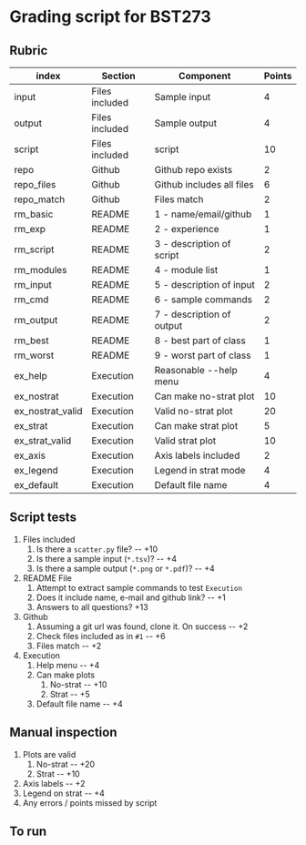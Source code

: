 # Grading script for BST273

## Rubric

index            | Section        | Component                 | Points
-----------------|----------------|---------------------------|-------
input            | Files included | Sample input              | 4
output           | Files included | Sample output             | 4
script           | Files included | script                    | 10
repo             | Github         | Github repo exists        | 2
repo_files       | Github         | Github includes all files | 6
repo_match       | Github         | Files match               | 2
rm_basic         | README         | 1 - name/email/github     | 1
rm_exp           | README         | 2 - experience            | 1
rm_script        | README         | 3 - description of script | 2
rm_modules       | README         | 4 - module list           | 1
rm_input         | README         | 5 - description of input  | 2
rm_cmd           | README         | 6 - sample commands       | 2
rm_output        | README         | 7 - description of output | 2
rm_best          | README         | 8 - best part of class    | 1
rm_worst         | README         | 9 - worst part of class   | 1
ex_help          | Execution      | Reasonable --help menu    | 4
ex_nostrat       | Execution      | Can make no-strat plot    | 10
ex_nostrat_valid | Execution      | Valid no-strat plot       | 20
ex_strat         | Execution      | Can make strat plot       | 5
ex_strat_valid   | Execution      | Valid strat plot          | 10
ex_axis          | Execution      | Axis labels included      | 2
ex_legend        | Execution      | Legend in strat mode      | 4
ex_default       | Execution      | Default file name         | 4

## Script tests

1. Files included
    1. Is there a `scatter.py` file? -- +10
    2. Is there a sample input (`*.tsv`)? -- +4
    3. Is there a sample output (`*.png` or `*.pdf`)? -- +4
2. README File
    1. Attempt to extract sample commands to test `Execution`
    2. Does it include name, e-mail and github link? -- +1
    3. Answers to all questions? +13
3. Github
    1. Assuming a git url was found, clone it. On success -- +2
    2. Check files included as in `#1` -- +6
    1. Files match -- +2
1. Execution
    1. Help menu -- +4
    2. Can make plots
        1. No-strat -- +10
        2. Strat -- +5
    1. Default file name -- +4

## Manual inspection

1. Plots are valid
    1. No-strat -- +20
    2. Strat -- +10
1. Axis labels -- +2
1. Legend on strat -- +4
2. Any errors / points missed by script

## To run
